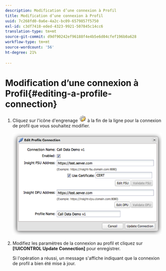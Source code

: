 ```yaml
---
description: Modification d’une connexion à Profil
title: Modification d’une connexion à Profil
uuid: 7c268fd0-0a6e-4a2c-bc09-6579857f5750
exl-id: c3df7418-eded-4323-9921-507845c14cc6
translation-type: tm+mt
source-git-commit: d9df90242ef96188f4e4b5e6d04cfef196b0a628
workflow-type: tm+mt
source-wordcount: '56'
ht-degree: 21%

---
```


# Modification d’une connexion à Profil{#editing-a-profile-connection}

1. Cliquez sur l&#39;icône d&#39;engrenage ![](assets/edit_icon.png) à la fin de la ligne pour la connexion de profil que vous souhaitez modifier.

   ![](assets/edit_profile_connection.png)

1. Modifiez les paramètres de la connexion au profil et cliquez sur **[!UICONTROL Update Connection]** pour enregistrer.

   Si l&#39;opération a réussi, un message s&#39;affiche indiquant que la connexion de profil a bien été mise à jour.
